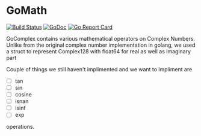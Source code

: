 # GoMath

[![Build Status](https://travis-ci.com/asnimansari/gocomplex.svg?branch=master)](https://travis-ci.com/asnimansari/gocomplex)
[![GoDoc](https://godoc.org/github.com/nathany/looper?status.svg)](https://godoc.org/github.com/asnimansari/gocomplex/)
[![Go Report Card](https://goreportcard.com/badge/github.com/asnimansari/gocomplex)](https://goreportcard.com/report/github.com/asnimansari/gocomplex)

GoComplex contains various mathematical operators on Complex Numbers. Unlike from the original complex number implementation in golang, we used a struct to represent Complex128 with float64 for real as well as imaginary part


Couple of things we still haven't implimented and we want to impliment are  


- [ ]  tan
- [ ]  sin
- [ ]  cosine
- [ ]  isnan
- [ ]  isinf
- [ ]  exp

operations.
